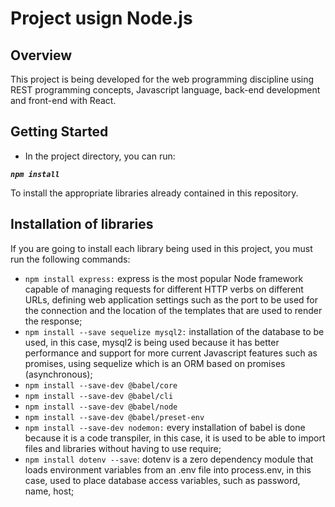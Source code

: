 ﻿# Project usign Node.js

## Overview

This project is being developed for the web programming discipline using REST programming concepts, Javascript language, back-end development and front-end with React.

## Getting Started

- In the project directory, you can run:

 ***`npm install`***

To install the appropriate libraries already contained in this repository.

## Installation of libraries

If you are going to install each library being used in this project, you must run the following commands:

- `npm install express:` express is the most popular Node framework capable of managing requests for different HTTP verbs on different URLs, defining web application settings such as the port to be used for the connection and the location of the templates that are used to render the response;
- `npm install --save sequelize mysql2:` installation of the database to be used, in this case, mysql2 is being used because it has better performance and support for more current Javascript features such as promises, using sequelize which is an ORM based on promises (asynchronous);
- `npm install --save-dev @babel/core`
- `npm install --save-dev @babel/cli`
- `npm install --save-dev @babel/node`
- `npm install --save-dev @babel/preset-env`
- `npm install --save-dev nodemon:` every installation of babel is done because it is a code transpiler, in this case, it is used to be able to import files and libraries without having to use require;
- `npm install dotenv --save`: dotenv is a zero dependency module that loads environment variables from an .env file into process.env, in this case, used to place database access variables, such as password, name, host;
